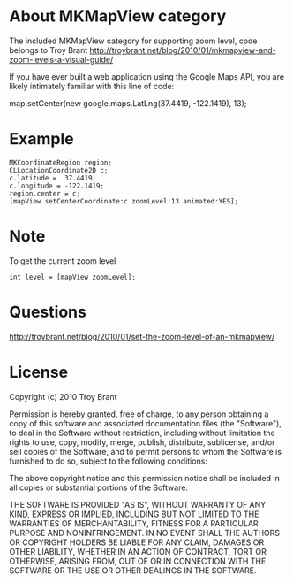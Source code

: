 # About MKMapView category
The included MKMapView category for supporting zoom level, code belongs to Troy Brant
http://troybrant.net/blog/2010/01/mkmapview-and-zoom-levels-a-visual-guide/

If you have ever built a web application using the Google Maps API, you are likely intimately familiar with this line of code:

map.setCenter(new google.maps.LatLng(37.4419, -122.1419), 13);



# Example

	MKCoordinateRegion region;
    CLLocationCoordinate2D c;
    c.latitude =  37.4419;
    c.longitude = -122.1419;
    region.center = c;
    [mapView setCenterCoordinate:c zoomLevel:13 animated:YES];







# Note
To get the current zoom level 

	int level = [mapView zoomLevel];


# Questions
http://troybrant.net/blog/2010/01/set-the-zoom-level-of-an-mkmapview/


# License
Copyright (c) 2010 Troy Brant

Permission is hereby granted, free of charge, to any person obtaining a copy
of this software and associated documentation files (the "Software"), to deal
in the Software without restriction, including without limitation the rights
to use, copy, modify, merge, publish, distribute, sublicense, and/or sell
copies of the Software, and to permit persons to whom the Software is
furnished to do so, subject to the following conditions:

The above copyright notice and this permission notice shall be included in
all copies or substantial portions of the Software.

THE SOFTWARE IS PROVIDED "AS IS", WITHOUT WARRANTY OF ANY KIND, EXPRESS OR
IMPLIED, INCLUDING BUT NOT LIMITED TO THE WARRANTIES OF MERCHANTABILITY,
FITNESS FOR A PARTICULAR PURPOSE AND NONINFRINGEMENT. IN NO EVENT SHALL THE
AUTHORS OR COPYRIGHT HOLDERS BE LIABLE FOR ANY CLAIM, DAMAGES OR OTHER
LIABILITY, WHETHER IN AN ACTION OF CONTRACT, TORT OR OTHERWISE, ARISING FROM,
OUT OF OR IN CONNECTION WITH THE SOFTWARE OR THE USE OR OTHER DEALINGS IN
THE SOFTWARE.


